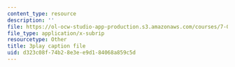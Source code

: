 ```yaml
---
content_type: resource
description: ''
file: https://ol-ocw-studio-app-production.s3.amazonaws.com/courses/7-012-introduction-to-biology-fall-2004/d323c08f74b28e3ee9d184068a859c5d_N2jFzZA1e14.srt
file_type: application/x-subrip
resourcetype: Other
title: 3play caption file
uid: d323c08f-74b2-8e3e-e9d1-84068a859c5d
---
```

